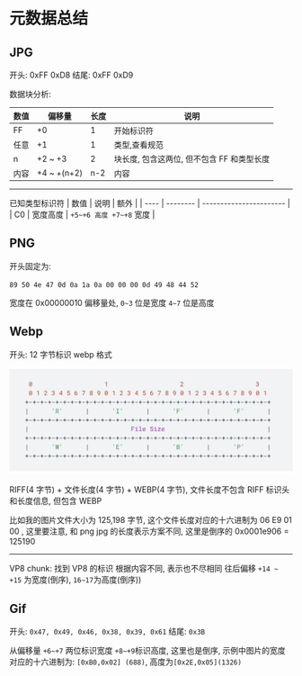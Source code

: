 # 元数据总结

## JPG

开头: 0xFF 0xD8
结尾: 0xFF 0xD9

数据块分析:

| 数值 | 偏移量      | 长度 | 说明                                       |
| ---- | ----------- | ---- | ------------------------------------------ |
| FF   | +0          | 1    | 开始标识符                                 |
| 任意 | +1          | 1    | 类型,查看规范                              |
| n    | +2 ~ +3     | 2    | 块长度, 包含这两位, 但不包含 FF 和类型长度 |
| 内容 | +4 ~ +(n+2) | n-2  | 内容                                       |

---

已知类型标识符
| 数值 | 说明     | 额外                    |
| ---- | -------- | ----------------------- |
| C0   | 宽度高度 | `+5~+6 高度 +7~+8` 宽度 |

## PNG

开头固定为:

`89 50 4e 47 0d 0a 1a 0a 00 00 00 0d 49 48 44 52`

宽度在 0x00000010 偏移量处, `0~3` 位是宽度 `4~7` 位是高度

## Webp

开头: 12 字节标识 webp 格式

![20190920150556.png](https://raw.githubusercontent.com/kikt-blog/image/master/img/20190920150556.png)

RIFF(4 字节) + 文件长度(4 字节) + WEBP(4 字节), 文件长度不包含 RIFF 标识头和长度信息, 但包含 WEBP

比如我的图片文件大小为 125,198 字节, 这个文件长度对应的十六进制为 06 E9 01 00 , 这里要注意, 和 png jpg 的长度表示方案不同, 这里是倒序的 0x0001e906 = 125190

---

VP8 chunk: 找到 VP8 的标识 根据内容不同, 表示也不尽相同
往后偏移 `+14 ~ +15` 为宽度(倒序), `16~17`为高度(倒序))

## Gif

开头: `0x47, 0x49, 0x46, 0x38, 0x39, 0x61`
结尾: `0x3B`

从偏移量 `+6~+7` 两位标识宽度 `+8~+9`标识高度, 这里也是倒序, 示例中图片的宽度对应的十六进制为: `[0xB0,0x02] (688)`, 高度为`[0x2E,0x05](1326)`
